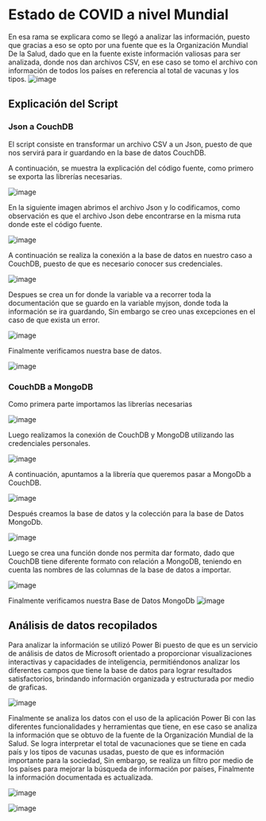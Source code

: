 # Estado de COVID a nivel Mundial
En esa rama se explicara como se llegó a analizar las información, puesto que gracias a eso se opto por una fuente que es la Organización Mundial De la Salud, dado que en la fuente existe información valiosas para ser analizada, donde nos dan archivos CSV, en ese caso se tomo el archivo con información de todos los países en referencia al total de vacunas y los tipos.
![image](https://user-images.githubusercontent.com/98060370/156856407-fdceadf7-86c7-4131-98b0-2e4dce257d61.png)

## Explicación del Script  
### Json a CouchDB 

El script consiste en transformar un archivo CSV a un Json, puesto de que nos servirá para ir guardando en la base de datos CouchDB.

A continuación, se muestra la explicación del código fuente, como primero se exporta las librerías necesarias.

![image](https://user-images.githubusercontent.com/98060370/156856711-3e3e6711-e1b3-4691-a353-0aefa9f7020c.png)

En la siguiente imagen abrimos el archivo Json y lo codificamos, como observación es que el archivo Json debe encontrarse en la misma ruta donde este el código fuente.

![image](https://user-images.githubusercontent.com/98060370/156856738-c1a8b020-591f-48f0-b73a-ebf5aa91f065.png)

A continuación se realiza la conexión a la base de datos en nuestro caso a CouchDB, puesto de que es necesario conocer sus credenciales.

![image](https://user-images.githubusercontent.com/98060370/156856977-23be4ce0-614d-4d4c-be5e-cbe29f38c1b4.png)

Despues se crea un for donde la variable va a recorrer toda la documentación que se guardo en la variable myjson, donde toda la información se ira guardando, Sin embargo se creo unas excepciones en el caso de que exista un error.

![image](https://user-images.githubusercontent.com/98060370/156857192-138e861e-2f40-443e-aa30-20ebcc3fb07c.png)

Finalmente verificamos nuestra base de datos.

![image](https://user-images.githubusercontent.com/98060370/156857315-8aaae832-2b95-4398-bf3e-b92d62a6024f.png)

### CouchDB a MongoDB
Como primera parte importamos las librerías necesarias

![image](https://user-images.githubusercontent.com/98060370/156857648-16aeafe4-7c31-47c2-96c3-9175006155cb.png)

Luego realizamos la conexión de CouchDB y MongoDB utilizando las credenciales personales.

![image](https://user-images.githubusercontent.com/98060370/156857676-098496a7-874a-43cd-ab6b-701f56a917d6.png)


A continuación, apuntamos a la librería que queremos pasar a MongoDb a CouchDB.

![image](https://user-images.githubusercontent.com/98060370/156857708-265fb5a1-de3e-44d6-9f74-fe0c48a05c60.png)


Después creamos la base de datos y la colección para la base de Datos MongoDb.

![image](https://user-images.githubusercontent.com/98060370/156857725-0860f302-94c2-4518-9a7e-d32dcecc045d.png)

Luego se crea una función donde nos permita dar formato, dado que CouchDB tiene diferente formato con relación a MongoDB, teniendo en cuenta las nombres de las columnas de la base de datos a importar.

![image](https://user-images.githubusercontent.com/98060370/156857747-28248fe1-8984-4c56-aa66-549678d5c361.png)

Finalmente verificamos nuestra Base de Datos MongoDb
![image](https://user-images.githubusercontent.com/98060370/156857855-05c44eb3-2055-4cdc-85af-6a9bbc15696e.png)

## Análisis de datos recopilados

Para analizar la información se utilizó Power Bi puesto de que es un servicio de análisis de datos de Microsoft orientado a proporcionar visualizaciones interactivas y capacidades de inteligencia, permitiéndonos analizar los diferentes campos que tiene la base de datos para lograr resultados satisfactorios, brindando información organizada y estructurada por medio de graficas.

![image](https://user-images.githubusercontent.com/98060370/156858248-ace6f617-c5e0-4491-94ed-3a087243122e.png)

Finalmente se analiza los datos con el uso de la aplicación Power Bi con las diferentes funcionalidades y herramientas que tiene, en ese caso se analiza la información que se obtuvo de la fuente de la Organización Mundial de la Salud.
Se logra interpretar el total de vacunaciones que se tiene en cada país y los tipos de vacunas usadas, puesto de que es información importante para la sociedad, Sin embargo, se realiza un filtro por medio de los países para mejorar la búsqueda de información por países, Finalmente la información documentada es actualizada.

![image](https://user-images.githubusercontent.com/98060370/156858684-2c9dc7cc-8ce9-4a86-9f68-5c943abfa862.png)


![image](https://user-images.githubusercontent.com/98060370/156858698-29a85695-119c-46da-9d01-82600be087d9.png)






